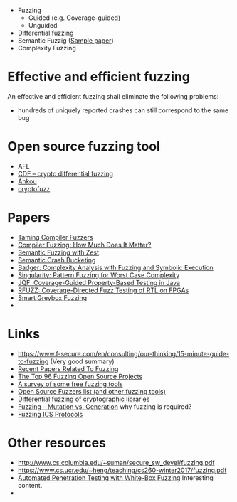 
- Fuzzing
  - Guided (e.g. Coverage-guided)
  - Unguided
- Differential fuzzing
- Semantic Fuzzig ([Sample paper](https://arxiv.org/pdf/1812.00078.pdf))
- Complexity Fuzzing

# Effective and efficient fuzzing
An effective and efficient fuzzing shall eliminate the following problems:
- hundreds of uniquely reported crashes can still correspond to the same bug

# Open source fuzzing tool

- AFL
- [CDF – crypto differential fuzzing](https://github.com/kudelskisecurity/cdf)
- [Ankou](https://github.com/SoftSec-KAIST/Ankou)
- [cryptofuzz](https://github.com/guidovranken/cryptofuzz)

# Papers
- [Taming Compiler Fuzzers](http://web.engr.oregonstate.edu/~wongwe/papers/pdf/pldi13.pdf)
- [Compiler Fuzzing: How Much Does It Matter?](https://srg.doc.ic.ac.uk/files/papers/compilerbugs-oopsla-19.pdf)
- [Semantic Fuzzing with Zest](https://arxiv.org/pdf/1812.00078.pdf)
- [Semantic Crash Bucketing](http://www.cs.cmu.edu/~clegoues/docs/vantonder-ase2018.pdf)
- [Badger: Complexity Analysis with Fuzzing and Symbolic Execution](https://arxiv.org/pdf/1806.03283.pdf)
- [Singularity: Pattern Fuzzing for Worst Case Complexity](https://www.cs.utexas.edu/~isil/fse18.pdf)
- [JQF: Coverage-Guided Property-Based Testing in Java](https://people.eecs.berkeley.edu/~rohanpadhye/files/jqf-issta19.pdf)
- [RFUZZ: Coverage-Directed Fuzz Testing of RTL on FPGAs](https://people.eecs.berkeley.edu/~ksen/papers/rfuzz.pdf)
- [Smart Greybox Fuzzing](https://arxiv.org/pdf/1811.09447.pdf)
- 

# Links
- https://www.f-secure.com/en/consulting/our-thinking/15-minute-guide-to-fuzzing (Very good summary)
- [Recent Papers Related To Fuzzing](https://github.com/wcventure/FuzzingPaper)
- [The Top 96 Fuzzing Open Source Projects](https://awesomeopensource.com/projects/fuzzing)
- [A survey of some free fuzzing tools](https://lwn.net/Articles/744269/)
- [Open Source Fuzzers list (and other fuzzing tools)](https://www.peerlyst.com/posts/resource-open-source-fuzzers-list)
- [Differential fuzzing of cryptographic libraries](https://guidovranken.com/2019/05/14/differential-fuzzing-of-cryptographic-libraries/)
- [Fuzzing – Mutation vs. Generation](https://resources.infosecinstitute.com/topic/fuzzing-mutation-vs-generation/) why fuzzing is required?
- [Fuzzing ICS Protocols](https://dreamlab.net/en/blog/post/fuzzing-ics-protocols/)


# Other resources
- http://www.cs.columbia.edu/~suman/secure_sw_devel/fuzzing.pdf
- https://www.cs.ucr.edu/~heng/teaching/cs260-winter2017/fuzzing.pdf
- [Automated Penetration Testing with White-Box Fuzzing](https://docs.microsoft.com/en-us/previous-versions/software-testing/cc162782(v=msdn.10)?redirectedfrom=MSDN) Interesting content.
- 


